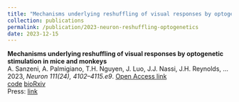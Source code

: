 ```yaml
---
title: "Mechanisms underlying reshuffling of visual responses by optogenetic stimulation in mice and monkeys"
collection: publications
permalink: /publication/2023-neuron-reshuffling-optogenetics
date: 2023-12-15
---
```


**Mechanisms underlying reshuffling of visual responses by optogenetic stimulation in mice and monkeys**  
A. Sanzeni, A. Palmigiano, T.H. Nguyen, J. Luo, J.J. Nassi, J.H. Reynolds, …  
2023, *Neuron 111(24), 4102–4115.e9*. [Open Access link](https://doi.org/10.1016/j.neuron.2023.10.013)  
[code]() [bioRxiv]()  
Press: [link]()  
